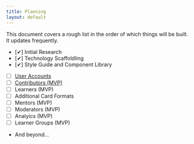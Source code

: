 ```yaml
---
title: Planning
layout: default
---
```


This document covers a rough list in the order of which things will be built. It updates frequently.

- [✔] Initial Research
- [✔] Technology Scaffoldling
- [✔] Style Guide and Component Library
- [ ] [User Accounts](/f_planning/user_accounts)
- [ ] [Contributors (MVP)](/f_planning/contributors_mvp)
- [ ] Learners (MVP)
- [ ] Additional Card Formats
- [ ] Mentors (MVP)
- [ ] Moderators (MVP)
- [ ] Analyics (MVP)
- [ ] Learner Groups (MVP)
- And beyond...

